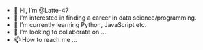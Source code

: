 - 👋 Hi, I’m @Latte-47
- 👀 I’m interested in finding a career in data science/programming.
- 🌱 I’m currently learning Python, JavaScript etc.
- 💞️ I’m looking to collaborate on ...
- 📫 How to reach me ...

<!---
Latte-47/Latte-47 is a ✨ special ✨ repository because its `README.md` (this file) appears on your GitHub profile.
You can click the Preview link to take a look at your changes.
--->

